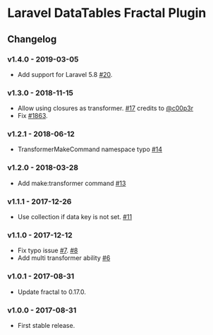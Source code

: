 # Laravel DataTables Fractal Plugin

## Changelog

### v1.4.0 - 2019-03-05

- Add support for Laravel 5.8 [#20](https://github.com/yajra/laravel-datatables-fractal/pull/20).

### v1.3.0 - 2018-11-15

- Allow using closures as transformer. [#17](https://github.com/yajra/laravel-datatables-fractal/pull/17) credits to [@c00p3r](https://github.com/c00p3r)
- Fix [#1863](https://github.com/yajra/laravel-datatables/issues/1863).

### v1.2.1 - 2018-06-12

- TransformerMakeCommand namespace typo [#14](https://github.com/yajra/laravel-datatables-fractal/pull/14)

### v1.2.0 - 2018-03-28

- Add make:transformer command [#13](https://github.com/yajra/laravel-datatables-fractal/pull/13)

### v1.1.1 - 2017-12-26

- Use collection if data key is not set. [#11](https://github.com/yajra/laravel-datatables-fractal/pull/11)

### v1.1.0 - 2017-12-12

- Fix typo issue [#7](https://github.com/yajra/laravel-datatables-fractal/issues/7). [#8](https://github.com/yajra/laravel-datatables-fractal/pull/8)
- Add multi transformer ability [#6](https://github.com/yajra/laravel-datatables-fractal/pull/6)

### v1.0.1 - 2017-08-31

- Update fractal to 0.17.0.

### v1.0.0 - 2017-08-31

- First stable release.
